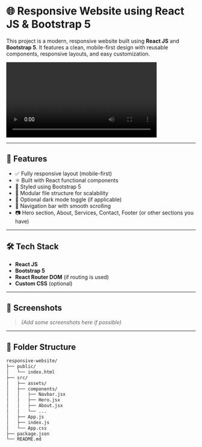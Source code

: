 # 🌐 Responsive Website using React JS & Bootstrap 5

This project is a modern, responsive website built using **React JS** and **Bootstrap 5**. It features a clean, mobile-first design with reusable components, responsive layouts, and easy customization.

<video controls autoplay loop width="400px">
[![Watch the video](file:///C:/Users/hp/Desktop/video.mp4)](https://www.youtube.com/watch?v=VIDEO_ID)
</video>

---

## 🚀 Features

- ✅ Fully responsive layout (mobile-first)
- ⚛️ Built with React functional components
- 🎨 Styled using Bootstrap 5
- 📁 Modular file structure for scalability
- 🌙 Optional dark mode toggle (if applicable)
- 🔗 Navigation bar with smooth scrolling
- 📷 Hero section, About, Services, Contact, Footer (or other sections you have)

---

## 🛠️ Tech Stack

- **React JS**
- **Bootstrap 5**
- **React Router DOM** (if routing is used)
- **Custom CSS** (optional)

---

## 📸 Screenshots

> *(Add some screenshots here if possible)*

---

## 🧩 Folder Structure

```bash
responsive-website/
├── public/
│   └── index.html
├── src/
│   ├── assets/
│   ├── components/
│   │   ├── Navbar.jsx
│   │   ├── Hero.jsx
│   │   ├── About.jsx
│   │   └── ...
│   ├── App.js
│   ├── index.js
│   └── App.css
├── package.json
└── README.md
